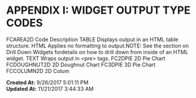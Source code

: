 # APPENDIX I: WIDGET OUTPUT TYPE CODES

FCAREA2D Code Description TABLE Displays output in an HTML table structure. HTML Applies no formatting to output.NOTE: See the section on Drill Down Widgets fordetails on how to drill down from inside of an HTML widget. TEXT Wraps output in &lt;pre&gt; tags. FC2DPIE 2D Pie Chart FCDOUGHNUT2D 2D Doughnut Chart FC3DPIE 3D Pie Chart FCCOLUMN2D 2D Colum  

**Created At:** 9/26/2017 5:01:11 PM  
**Updated At:** 11/21/2017 3:44:33 AM  

